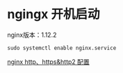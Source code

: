 # ngingx 开机启动
nginx版本：1.12.2

```
sudo systemctl enable nginx.service
```

[nginx http、https&http2 配置]()